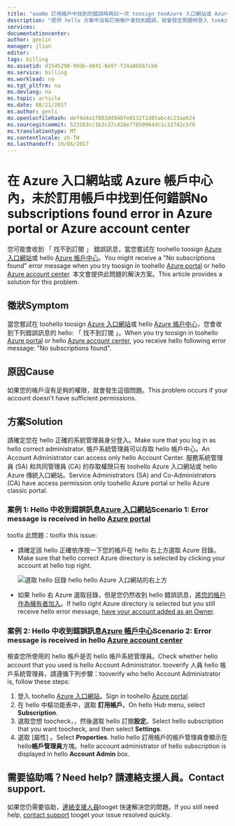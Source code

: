 ```yaml
---
title: "aaaNo 訂用帳戶中找到的錯誤時再試一次 toosign tooAzure 入口網站或 Azure 帳戶中心 |Microsoft 文件"
description: "提供 hello 方案中沒有訂用帳戶會找到錯誤，就會發生問題時登入 tooAzure 入口網站或 Azure 帳戶中心。"
services: 
documentationcenter: 
author: genlin
manager: jlian
editor: 
tags: billing
ms.assetid: d1545298-99db-4941-8e97-f24a06bb7cb6
ms.service: billing
ms.workload: na
ms.tgt_pltfrm: na
ms.devlang: na
ms.topic: article
ms.date: 08/21/2017
ms.author: genli
ms.openlocfilehash: def4d4a1f883dd948fe8132f2d85abc4c23ae624
ms.sourcegitcommit: 523283cc1b3c37c428e77850964dc1c33742c5f0
ms.translationtype: MT
ms.contentlocale: zh-TW
ms.lasthandoff: 10/06/2017
---
```

# <a name="no-subscriptions-found-error-in-azure-portal-or-azure-account-center"></a><span data-ttu-id="1df33-103">在 Azure 入口網站或 Azure 帳戶中心內，未於訂用帳戶中找到任何錯誤</span><span class="sxs-lookup"><span data-stu-id="1df33-103">No subscriptions found error in Azure portal or Azure account center</span></span>
<span data-ttu-id="1df33-104">您可能會收到 「 找不到訂閱 」 錯誤訊息，當您嘗試在 toohello toosign [Azure 入口網站](https://portal.azure.com/)或 hello [Azure 帳戶中心](https://account.windowsazure.com/Subscriptions)。</span><span class="sxs-lookup"><span data-stu-id="1df33-104">You might receive a "No subscriptions found" error message when you try toosign in toohello [Azure portal](https://portal.azure.com/) or hello [Azure account center](https://account.windowsazure.com/Subscriptions).</span></span> <span data-ttu-id="1df33-105">本文會提供此問題的解決方案。</span><span class="sxs-lookup"><span data-stu-id="1df33-105">This article provides a solution for this problem.</span></span>

## <a name="symptom"></a><span data-ttu-id="1df33-106">徵狀</span><span class="sxs-lookup"><span data-stu-id="1df33-106">Symptom</span></span>

<span data-ttu-id="1df33-107">當您嘗試在 toohello toosign [Azure 入口網站](https://portal.azure.com/)或 hello [Azure 帳戶中心](https://account.windowsazure.com/Subscriptions)，您會收到下列錯誤訊息的 hello: 「 找不到訂閱 」。</span><span class="sxs-lookup"><span data-stu-id="1df33-107">When you try toosign in toohello [Azure portal](https://portal.azure.com/) or hello [Azure account center](https://account.windowsazure.com/Subscriptions), you receive hello following error message: "No subscriptions found".</span></span>

## <a name="cause"></a><span data-ttu-id="1df33-108">原因</span><span class="sxs-lookup"><span data-stu-id="1df33-108">Cause</span></span>

<span data-ttu-id="1df33-109">如果您的帳戶沒有足夠的權限，就會發生這個問題。</span><span class="sxs-lookup"><span data-stu-id="1df33-109">This problem occurs if your account doesn’t have sufficient permissions.</span></span> 

## <a name="solution"></a><span data-ttu-id="1df33-110">方案</span><span class="sxs-lookup"><span data-stu-id="1df33-110">Solution</span></span>

<span data-ttu-id="1df33-111">請確定您在 hello 正確的系統管理員身分登入。</span><span class="sxs-lookup"><span data-stu-id="1df33-111">Make sure that you log in as hello correct administrator.</span></span> <span data-ttu-id="1df33-112">帳戶系統管理員可以存取 hello 帳戶中心。</span><span class="sxs-lookup"><span data-stu-id="1df33-112">An Account Administrator can access only hello Account Center.</span></span> <span data-ttu-id="1df33-113">服務系統管理員 (SA) 和共同管理員 (CA) 的存取權限只有 toohello Azure 入口網站或 hello Azure 傳統入口網站。</span><span class="sxs-lookup"><span data-stu-id="1df33-113">Service Administrators (SA) and Co-Administrators (CA) have access permission only toohello Azure portal or hello Azure classic portal.</span></span>

### <a name="scenario-1-error-message-is-received-in-hello-azure-portalhttpsportalazurecom"></a><span data-ttu-id="1df33-114">案例 1: Hello 中收到錯誤訊息[Azure 入口網站](https://portal.azure.com)</span><span class="sxs-lookup"><span data-stu-id="1df33-114">Scenario 1: Error message is received in hello [Azure portal](https://portal.azure.com)</span></span>

<span data-ttu-id="1df33-115">toofix 此問題：</span><span class="sxs-lookup"><span data-stu-id="1df33-115">toofix this issue:</span></span>

* <span data-ttu-id="1df33-116">請確定該 hello 正確依序按一下您的帳戶在 hello 右上方選取 Azure 目錄。</span><span class="sxs-lookup"><span data-stu-id="1df33-116">Make sure that hello correct Azure directory is selected by clicking your account at hello top right.</span></span>

  ![選取 hello 目錄 hello hello Azure 入口網站的右上方](./media/billing-no-subscriptions-found/directory-switch.png)

* <span data-ttu-id="1df33-118">如果 hello 右 Azure 選取目錄，但是您仍然收到 hello 錯誤訊息，[將您的帳戶作為擁有者加入](billing-add-change-azure-subscription-administrator.md)。</span><span class="sxs-lookup"><span data-stu-id="1df33-118">If hello right Azure directory is selected but you still receive hello error message, [have your account added as an Owner](billing-add-change-azure-subscription-administrator.md).</span></span>

### <a name="scenario-2-error-message-is-received-in-hello-azure-account-centerhttpsaccountwindowsazurecomsubscriptions"></a><span data-ttu-id="1df33-119">案例 2: Hello 中收到錯誤訊息[Azure 帳戶中心](https://account.windowsazure.com/Subscriptions)</span><span class="sxs-lookup"><span data-stu-id="1df33-119">Scenario 2: Error message is received in hello [Azure account center](https://account.windowsazure.com/Subscriptions)</span></span>

<span data-ttu-id="1df33-120">檢查您所使用的 hello 帳戶是否 hello 帳戶系統管理員。</span><span class="sxs-lookup"><span data-stu-id="1df33-120">Check whether hello account that you used is hello Account Administrator.</span></span> <span data-ttu-id="1df33-121">tooverify 人員 hello 帳戶系統管理員，請遵循下列步驟：</span><span class="sxs-lookup"><span data-stu-id="1df33-121">tooverify who hello Account Administrator is, follow these steps:</span></span>

1. <span data-ttu-id="1df33-122">登入 toohello [Azure 入口網站](https://portal.azure.com)。</span><span class="sxs-lookup"><span data-stu-id="1df33-122">Sign in toohello [Azure portal](https://portal.azure.com).</span></span>
2. <span data-ttu-id="1df33-123">在 hello 中樞功能表中，選取 **訂用帳戶**。</span><span class="sxs-lookup"><span data-stu-id="1df33-123">On hello Hub menu, select **Subscription**.</span></span>
3. <span data-ttu-id="1df33-124">選取您想 toocheck，，然後選取 hello 訂閱**設定**。</span><span class="sxs-lookup"><span data-stu-id="1df33-124">Select hello subscription that you want toocheck, and then select **Settings**.</span></span>
4. <span data-ttu-id="1df33-125">選取 [屬性] 。</span><span class="sxs-lookup"><span data-stu-id="1df33-125">Select **Properties**.</span></span> <span data-ttu-id="1df33-126">hello hello 訂用帳戶的帳戶管理員會顯示在 hello**帳戶管理員**方塊。</span><span class="sxs-lookup"><span data-stu-id="1df33-126">hello account administrator of hello subscription is displayed in hello **Account Admin** box.</span></span>

## <a name="need-help-contact-support"></a><span data-ttu-id="1df33-127">需要協助嗎？</span><span class="sxs-lookup"><span data-stu-id="1df33-127">Need help?</span></span> <span data-ttu-id="1df33-128">請連絡支援人員。</span><span class="sxs-lookup"><span data-stu-id="1df33-128">Contact support.</span></span>
<span data-ttu-id="1df33-129">如果您仍需要協助，[連絡支援人員](http://go.microsoft.com/fwlink/?linkid=544831&clcid=0x409)tooget 快速解決您的問題。</span><span class="sxs-lookup"><span data-stu-id="1df33-129">If you still need help, [contact support](http://go.microsoft.com/fwlink/?linkid=544831&clcid=0x409) tooget your issue resolved quickly.</span></span> 
